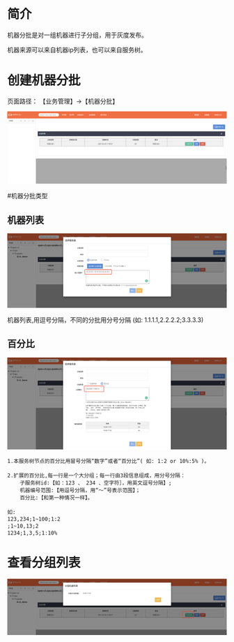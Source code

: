 # 简介

机器分批是对一组机器进行子分组，用于灰度发布。

机器来源可以来自机器ip列表，也可以来自服务树。

# 创建机器分批

页面路径： 【业务管理】->【机器分批】

![新建机器分批](/机器分批/images/新建.png)

#机器分批类型

## 机器列表
![机器列表方式](/机器分批/images/机器列表方式.png)

机器列表,用逗号分隔，不同的分批用分号分隔 (如: 1.1.1.1,2.2.2.2;3.3.3.3)

## 百分比

![百分比方式](/机器分批/images/百分比方式.png)

```
1.本服务树节点的百分比用冒号分隔“数字”或者“百分比”( 如: 1:2 or 10%:5% )。

2.扩展的百分比,每一行是一个大分组；每一行由3段信息组成，用分号分隔：
    子服务树id:【如：123 、 234 、空字符］，用英文逗号分隔】;
    机器编号范围:【用逗号分隔，用“～”号表示范围】；
    百分比:【和第一种情况一样】。

如: 
123,234;1~100;1:2
;1~10,13;2
1234;1,3,5;1:10%
```

# 查看分组列表

![分组列表](/机器分批/images/分组列表.png)